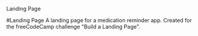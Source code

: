 Landing Page

#Landing Page
A landing page for a medication reminder app. Created for the freeCodeCamp challenge "Build a Landing Page".


